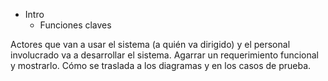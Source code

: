 - Intro
	- Funciones claves

Actores que van a usar el sistema (a quién va dirigido) y el personal involucrado va a desarrollar el sistema.
Agarrar un requerimiento funcional y mostrarlo. Cómo se traslada a los diagramas y en los casos de prueba.
